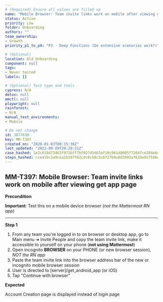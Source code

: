 ```yaml
---
# (Required) Ensure all values are filled up
name: "Mobile Browser: Team invite links work on mobile after viewing get app page"
status: Active
priority: Low
folder: Onboarding
authors: ""
team_ownership: 
- Growth
priority_p1_to_p4: "P3 - Deep Functions (Do extensive scenarios work?)"

# (Optional)
location: Old Onboarding
component: null
tags: 
- Never tested
labels: []

# (Optional) Test type and tools
cypress: N/A
detox: null
mmctl: null
playwright: null
rainforest: 
- N/A
manual_test_environments: 
- Mobile

# Do not change
id: 3877630
key: MM-T397
created_on: "2020-01-03T00:15:36Z"
last_updated: "2022-09-09T20:28:21Z"
case_hashed: 1e2c018d73463f971bff7bf02745d62af10c961d8605f7204fce284ebdbe050847710b5d2a5c4284b538d43836a6d750
steps_hashed: cce41bc3a9cea2b107f62cdc8c50c3c6f27b9c0d2093af633e017596d8f1ffc5fa198f059813c6218df1a8fcb0db3b0c
---
```


<!-- (Auto-generated) Based on frontmatter's "key" and "name" -->

## MM-T397: Mobile Browser: Team invite links work on mobile after viewing get app page

**Precondition**

**Important**: Test this on a mobile device browser (_not the Mattermost RN app_)

---

**Step 1**

1. From any team you're logged in to on browser or desktop app, go to Main menu ➜ Invite People and copy the team invite link, make it accessible to yourself on your phone (**not using Mattermost**)
2. Open incognito **BROWSER** on your PHONE (or new browser session), _NOT the RN app_
3. Paste the team invite link into the browser address bar of the new or incognito mobile browser session
4. User is directed to \[server]/get\_android\_app (or iOS)
5. Tap "Continue with browser"

**Expected**

Account Creation page is displayed instead of login page
